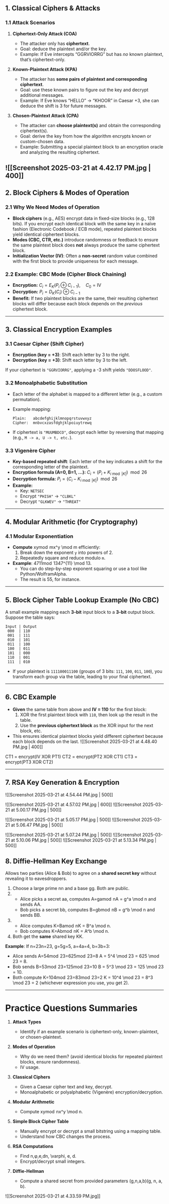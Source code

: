 ## 1. Classical Ciphers & Attacks

### 1.1 Attack Scenarios

1. **Ciphertext-Only Attack (COA)**
    
    - The attacker only has **ciphertext**.
    - Goal: deduce the plaintext and/or the key.
    - Example: If Eve intercepts “GGRVIORRG” but has _no_ known plaintext, that’s ciphertext-only.
2. **Known-Plaintext Attack (KPA)**
    
    - The attacker has **some pairs of plaintext and corresponding ciphertext**.
    - Goal: use these known pairs to figure out the key and decrypt additional messages.
    - Example: If Eve knows “HELLO” → “KHOOR” in Caesar +3, she can deduce the shift is 3 for future messages.
3. **Chosen-Plaintext Attack (CPA)**
    
    - The attacker can **choose plaintext(s)** and obtain the corresponding ciphertext(s).
    - Goal: derive the key from how the algorithm encrypts known or custom-chosen data.
    - Example: Submitting a special plaintext block to an encryption oracle and analyzing the resulting ciphertext.

![[Screenshot 2025-03-21 at 4.42.17 PM.jpg | 400]]
---

## 2. Block Ciphers & Modes of Operation

### 2.1 Why We Need Modes of Operation

- **Block ciphers** (e.g., AES) encrypt data in fixed-size blocks (e.g., 128 bits). If you encrypt each identical block with the same key in a naïve fashion (Electronic Codebook / ECB mode), repeated plaintext blocks yield identical ciphertext blocks.
- **Modes (CBC, CTR, etc.)** introduce randomness or feedback to ensure the same plaintext block does **not** always produce the same ciphertext block.
- **Initialization Vector (IV)**: Often a **non-secret** random value combined with the first block to provide uniqueness for each message.

### 2.2 Example: CBC Mode (Cipher Block Chaining)

- **Encryption:** $C_i = E_K\bigl(P_i \oplus C_{i-1}\bigr), \quad C_0 = \text{IV}$
- **Decryption:** $P_i = D_K(C_i) \oplus C_{i-1}$
- **Benefit:** If two plaintext blocks are the same, their resulting ciphertext blocks will differ because each block depends on the _previous_ ciphertext block.

---

## 3. Classical Encryption Examples

### 3.1 Caesar Cipher (Shift Cipher)

- **Encryption (key = +3)**: Shift each letter by 3 to the right.  
- **Decryption (key = +3)**: Shift each letter by 3 to the left.

If your ciphertext is `"GGRVIORRG"`, applying a -3 shift yields `"DDOSFLOOD"`.

### 3.2 Monoalphabetic Substitution

- Each letter of the alphabet is mapped to a different letter (e.g., a custom permutation).
- Example mapping:
    
    ```
    Plain:   abcdefghijklmnopqrstuvwxyz
    Cipher:  mnbvcxzasfdghjklpoiuytrewq
    ```
    
- If ciphertext is `"MUUMBDCO"`, decrypt each letter by reversing that mapping (e.g., `M -> a, U -> t, etc.`).

### 3.3 Vigenère Cipher

- **Key-based repeated shift**: Each letter of the key indicates a shift for the corresponding letter of the plaintext.
- **Encryption formula (A=0, B=1, ...):** $C_i = (P_i + K_{i \bmod \lvert K \rvert}) \mod 26$
- **Decryption formula:** $P_i = (C_i - K_{i \bmod \lvert K \rvert}) \mod 26$
- **Example:**
    - Key: `NETSEC`
    - Encrypt `"PHISH"` → `"CLBKL"`
    - Decrypt `"GLKWEV"` → `"THREAT"`

---

## 4. Modular Arithmetic (for Cryptography)

### 4.1 Modular Exponentiation

- **Compute** xymod  mx^y \mod m efficiently:
    1. Break down the exponent `y` into powers of 2.
    2. Repeatedly square and reduce modulo `m`.
- **Example**: 4711mod  1347^{11} \mod 13.
    - You can do step-by-step exponent squaring or use a tool like Python/WolframAlpha.
    - The result is 55, for instance.

---

## 5. Block Cipher Table Lookup Example (No CBC)

A small example mapping each **3-bit** input block to a **3-bit** output block. Suppose the table says:

```
Input | Output
 000  | 110
 001  | 111
 010  | 101
 011  | 100
 100  | 011
 101  | 000
 110  | 001
 111  | 010
```

- If your plaintext is `111100011100` (groups of 3 bits: `111`, `100`, `011`, `100`), you transform each group via the table, leading to your final ciphertext.

---

## 6. CBC Example

- **Given** the same table from above and **IV = 110** for the first block:
    1. XOR the first plaintext block with `110`, then look up the result in the table.
    2. Use the **previous ciphertext block** as the XOR input for the next block, etc.
- This ensures identical plaintext blocks yield different ciphertext because each block depends on the last.
![[Screenshot 2025-03-21 at 4.48.40 PM.jpg | 400]]

CT1 = encrypt(IV XOR PT1)
CT2 = encrypt(PT2 XOR CT1)
CT3 = encrypt(PT3 XOR CT2)

---

## 7. RSA Key Generation & Encryption

![[Screenshot 2025-03-21 at 4.54.44 PM.jpg | 500]]

![[Screenshot 2025-03-21 at 4.57.02 PM.jpg | 600]]
![[Screenshot 2025-03-21 at 5.00.17 PM.jpg | 500]]


![[Screenshot 2025-03-21 at 5.05.17 PM.jpg | 500]]
![[Screenshot 2025-03-21 at 5.06.47 PM.jpg | 500]]

![[Screenshot 2025-03-21 at 5.07.24 PM.jpg | 500]]
![[Screenshot 2025-03-21 at 5.10.06 PM.jpg | 500]]
![[Screenshot 2025-03-21 at 5.13.34 PM.jpg | 500]]

## 8. Diffie-Hellman Key Exchange

Allows two parties (Alice & Bob) to agree on a **shared secret key** without revealing it to eavesdroppers.

1. Choose a large prime nn and a base gg. Both are public.
2. - Alice picks a secret aa, computes A=gamod  nA = g^a \mod n and sends AA.
    - Bob picks a secret bb, computes B=gbmod  nB = g^b \mod n and sends BB.
3. - Alice computes K=Bamod  nK = B^a \mod n.
    - Bob computes K=Abmod  nK = A^b \mod n.
4. Both get the **same** shared key KK.

**Example**: If n=23n=23, g=5g=5, a=4a=4, b=3b=3:

- Alice sends A=54mod  23=625mod  23=8 A = 5^4 \mod 23 = 625 \mod 23 = 8.
- Bob sends B=53mod  23=125mod  23=10 B = 5^3 \mod 23 = 125 \mod 23 = 10.
- Both compute K=104mod  23=83mod  23=2 K = 10^4 \mod 23 = 8^3 \mod 23 = 2 (whichever expression you use, you get 2).

---

# Practice Questions Summaries

1. **Attack Types**
    
    - Identify if an example scenario is ciphertext-only, known-plaintext, or chosen-plaintext.
2. **Modes of Operation**
    
    - Why do we need them? (avoid identical blocks for repeated plaintext blocks, ensure randomness).
    - IV usage.
3. **Classical Ciphers**
    
    - Given a Caesar cipher text and key, decrypt.
    - Monoalphabetic or polyalphabetic (Vigenère) encryption/decryption.
4. **Modular Arithmetic**
    
    - Compute xymod  nx^y \mod n.
5. **Simple Block Cipher Table**
    
    - Manually encrypt or decrypt a small bitstring using a mapping table.
    - Understand how CBC changes the process.
6. **RSA Computations**
    
    - Find n,φ,e,dn, \varphi, e, d.
    - Encrypt/decrypt small integers.
7. **Diffie-Hellman**
    
    - Compute a shared secret from provided parameters (g,n,a,b)(g, n, a, b).

![[Screenshot 2025-03-21 at 4.33.59 PM.jpg]]